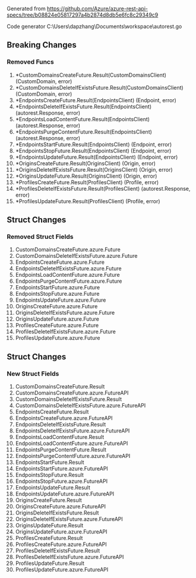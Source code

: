Generated from https://github.com/Azure/azure-rest-api-specs/tree/b08824e05817297a4b2874d8db5e6fc8c29349c9

Code generator C:\Users\dapzhang\Documents\workspace\autorest.go

## Breaking Changes

### Removed Funcs

1. *CustomDomainsCreateFuture.Result(CustomDomainsClient) (CustomDomain, error)
1. *CustomDomainsDeleteIfExistsFuture.Result(CustomDomainsClient) (CustomDomain, error)
1. *EndpointsCreateFuture.Result(EndpointsClient) (Endpoint, error)
1. *EndpointsDeleteIfExistsFuture.Result(EndpointsClient) (autorest.Response, error)
1. *EndpointsLoadContentFuture.Result(EndpointsClient) (autorest.Response, error)
1. *EndpointsPurgeContentFuture.Result(EndpointsClient) (autorest.Response, error)
1. *EndpointsStartFuture.Result(EndpointsClient) (Endpoint, error)
1. *EndpointsStopFuture.Result(EndpointsClient) (Endpoint, error)
1. *EndpointsUpdateFuture.Result(EndpointsClient) (Endpoint, error)
1. *OriginsCreateFuture.Result(OriginsClient) (Origin, error)
1. *OriginsDeleteIfExistsFuture.Result(OriginsClient) (Origin, error)
1. *OriginsUpdateFuture.Result(OriginsClient) (Origin, error)
1. *ProfilesCreateFuture.Result(ProfilesClient) (Profile, error)
1. *ProfilesDeleteIfExistsFuture.Result(ProfilesClient) (autorest.Response, error)
1. *ProfilesUpdateFuture.Result(ProfilesClient) (Profile, error)

## Struct Changes

### Removed Struct Fields

1. CustomDomainsCreateFuture.azure.Future
1. CustomDomainsDeleteIfExistsFuture.azure.Future
1. EndpointsCreateFuture.azure.Future
1. EndpointsDeleteIfExistsFuture.azure.Future
1. EndpointsLoadContentFuture.azure.Future
1. EndpointsPurgeContentFuture.azure.Future
1. EndpointsStartFuture.azure.Future
1. EndpointsStopFuture.azure.Future
1. EndpointsUpdateFuture.azure.Future
1. OriginsCreateFuture.azure.Future
1. OriginsDeleteIfExistsFuture.azure.Future
1. OriginsUpdateFuture.azure.Future
1. ProfilesCreateFuture.azure.Future
1. ProfilesDeleteIfExistsFuture.azure.Future
1. ProfilesUpdateFuture.azure.Future

## Struct Changes

### New Struct Fields

1. CustomDomainsCreateFuture.Result
1. CustomDomainsCreateFuture.azure.FutureAPI
1. CustomDomainsDeleteIfExistsFuture.Result
1. CustomDomainsDeleteIfExistsFuture.azure.FutureAPI
1. EndpointsCreateFuture.Result
1. EndpointsCreateFuture.azure.FutureAPI
1. EndpointsDeleteIfExistsFuture.Result
1. EndpointsDeleteIfExistsFuture.azure.FutureAPI
1. EndpointsLoadContentFuture.Result
1. EndpointsLoadContentFuture.azure.FutureAPI
1. EndpointsPurgeContentFuture.Result
1. EndpointsPurgeContentFuture.azure.FutureAPI
1. EndpointsStartFuture.Result
1. EndpointsStartFuture.azure.FutureAPI
1. EndpointsStopFuture.Result
1. EndpointsStopFuture.azure.FutureAPI
1. EndpointsUpdateFuture.Result
1. EndpointsUpdateFuture.azure.FutureAPI
1. OriginsCreateFuture.Result
1. OriginsCreateFuture.azure.FutureAPI
1. OriginsDeleteIfExistsFuture.Result
1. OriginsDeleteIfExistsFuture.azure.FutureAPI
1. OriginsUpdateFuture.Result
1. OriginsUpdateFuture.azure.FutureAPI
1. ProfilesCreateFuture.Result
1. ProfilesCreateFuture.azure.FutureAPI
1. ProfilesDeleteIfExistsFuture.Result
1. ProfilesDeleteIfExistsFuture.azure.FutureAPI
1. ProfilesUpdateFuture.Result
1. ProfilesUpdateFuture.azure.FutureAPI
